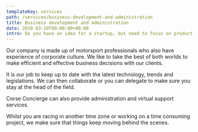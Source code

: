 ```yaml
---
templateKey: services
path: /services/business-development-and-administration
title: Business development and administration
date: 2018-03-10T00:00:00+00:00
intro: Do you have an idea for a startup, but need to focus on product development? Do you want to grow your business, but don't know where to start? Do you love what you do, but hate all the policies and procedures you need in place?
---
```


Our company is made up of motorsport professionals who also have experience of corporate culture. We like to take the best of both worlds to make efficient and effective business decisions with our clients.

It is our job to keep up to date with the latest technology, trends and legislations. We can then collaborate or you can delegate to make sure you stay at the head of the field.

Corse Concierge can also provide administration and virtual support services.

Whilst you are racing in another time zone or working on a time consuming project, we make sure that things keep moving behind the scenes.
